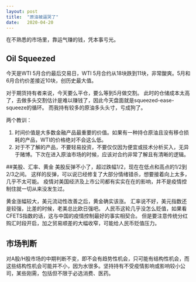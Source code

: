 ```yaml
---
layout: post
title:  "原油被逼哭了"
date:   2020-04-20
---
```


在不熟悉的市场里，靠运气赚的钱，凭本事亏光。

## Oil Squeezed
今天是WTI 5月合约最后交易日，WTI 5月合约从18块跌到11块，非常酸爽。5月和6月合约价差接近10块，创历史最大值。

对于期货持有者来说，今天要么平仓，要么等到5月做交割。
此时的仓储成本太高了，去做多头交割估计是难以赚钱了，因此今天盘面就是squeezed-ease-squeeze的循环。
而我持有较多的原油多头头寸，亏成狗了。

两个教训：
1. 时间价值是大多数金融产品最重要的价值。如果有一种持仓原油且没有移仓损耗的产品，WTI的价格绝对不会这么低。
2. 对于不了解的产品，不要轻易投资，不要仅仅因为便宜或技术分析买入，无异于赌博。下次在进入原油市场的时候，应该对合约非常了解且有清晰的逻辑。

##美股、汇率、黄金
美股反弹不小了，超过跌幅1/2，现在在低点和高点的1/2到2/3之间。
这样的反弹，可以说已经修复了大部分情绪错杀，想要接着向上太多，几乎不太可能。
疫情对美国经济及上市公司都有实实在在的影响，并不是疫情控制住就一切从来没发生过。

黄金涨幅较大，美元流动性改善之后，黄金确实该涨。
汇率说不好，美元指数还是较强，比差的时候，老美总比欧日强吧。
人民币这轮几乎没怎么贬值，如果看CFETS指数的话，这与中国的疫情控制最好的事实相契合。
但是要注意传统分红购汇时段开启，加之贸易顺差的大幅收窄，可能给人民币贬值压力。

## 市场判断
对A股/H股市场的中期判断不变，即不会有趋势性机会，只可能有结构性机会，而这些结构性机会可能并不小，因为水很多。坚持持有不受疫情影响或影响较小公司，某些刚需，包括但不限于必选消费、医药。
